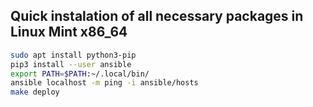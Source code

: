 ## Quick instalation of all necessary packages in Linux Mint x86_64
```bash
sudo apt install python3-pip
pip3 install --user ansible
export PATH=$PATH:~/.local/bin/
ansible localhost -m ping -i ansible/hosts
make deploy
```
